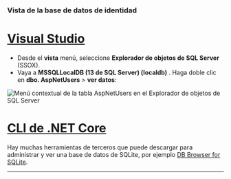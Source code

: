 ### <a name="view-the-identity-database"></a>Vista de la base de datos de identidad

# <a name="visual-studiotabvisual-studio"></a>[Visual Studio](#tab/visual-studio) 

* Desde el **vista** menú, seleccione **Explorador de objetos de SQL Server** (SSOX).
* Vaya a **MSSQLLocalDB (13 de SQL Server) (localdb)** . Haga doble clic en **dbo. AspNetUsers** > **ver datos**:

![Menú contextual de la tabla AspNetUsers en el Explorador de objetos de SQL Server](~/security/authentication/accconfirm/_static/ssox.png)

# <a name="net-core-clitabnetcore-cli"></a>[CLI de .NET Core](#tab/netcore-cli)

Hay muchas herramientas de terceros que puede descargar para administrar y ver una base de datos de SQLite, por ejemplo [DB Browser for SQLite](https://sqlitebrowser.org/).

---